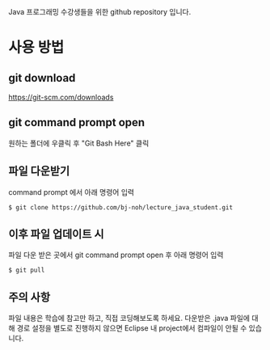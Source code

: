 Java 프로그래밍 수강생들을 위한 github repository 입니다.

# 사용 방법

## git download
https://git-scm.com/downloads

## git command prompt open
원하는 폴더에 우클릭 후 "Git Bash Here" 클릭

## 파일 다운받기
command prompt 에서 아래 명령어 입력  
```
$ git clone https://github.com/bj-noh/lecture_java_student.git
```

## 이후 파일 업데이트 시
파일 다운 받은 곳에서 git command prompt open 후 아래 명령어 입력
```
$ git pull
```

## 주의 사항
파일 내용은 학습에 참고만 하고, 직접 코딩해보도록 하세요.
다운받은 .java 파일에 대해 경로 설정을 별도로 진행하지 않으면 Eclipse 내 project에서 컴파일이 안될 수 있습니다.   

